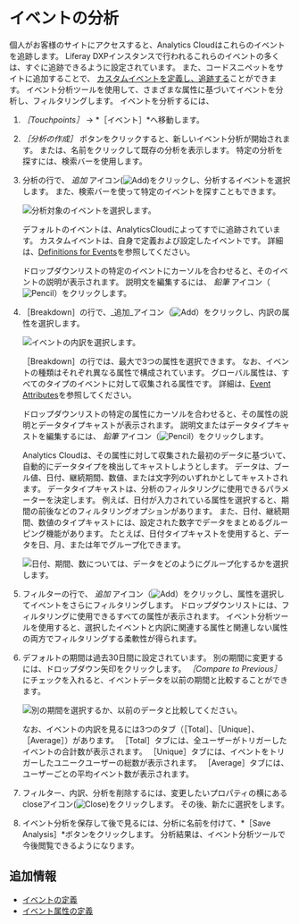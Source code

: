 # イベントの分析

個人がお客様のサイトにアクセスすると、Analytics Cloudはこれらのイベントを追跡します。 Liferay DXPインスタンスで行われるこれらのイベントの多くは、すぐに追跡できるように設定されています。 また、コードスニペットをサイトに追加することで、 [カスタムイベントを定義し、追跡する](./tracking-events.md)ことができます。 イベント分析ツールを使用して、さまざまな属性に基づいてイベントを分析し、フィルタリングします。 イベントを分析するには、

1. *［Touchpoints］* &rarr; *［イベント］*へ移動します。

1. *［分析の作成］* ボタンをクリックすると、新しいイベント分析が開始されます。 または、名前をクリックして既存の分析を表示します。 特定の分析を探すには、検索バーを使用します。

1. 分析の行で、 _追加_ アイコン(![Add](../../images/icon-add.png))をクリックし、分析するイベントを選択します。 また、検索バーを使って特定のイベントを探すこともできます。

   ![分析対象のイベントを選択します。](./events-analysis/images/01.png)

   デフォルトのイベントは、AnalyticsCloudによってすでに追跡されています。 カスタムイベントは、自身で定義および設定したイベントです。 詳細は、[Definitions for Events](../../workspace-data/definitions/definitions-for-events.md)を参照してください。

   ドロップダウンリストの特定のイベントにカーソルを合わせると、そのイベントの説明が表示されます。 説明文を編集するには、 _鉛筆_ アイコン（![Pencil](../../images/icon-edit.png)）をクリックします。

1. ［Breakdown］の行で、_追加_アイコン（![Add](../../images/icon-plus.png)）をクリックし、内訳の属性を選択します。

    ![イベントの内訳を選択します。](./events-analysis/images/02.png)

    ［Breakdown］の行では、最大で3つの属性を選択できます。 なお、イベントの種類はそれぞれ異なる属性で構成されています。 グローバル属性は、すべてのタイプのイベントに対して収集される属性です。 詳細は、[Event Attributes](../../workspace-data/definitions/definitions-for-event-attributes.md)を参照してください。

    ドロップダウンリストの特定の属性にカーソルを合わせると、その属性の説明とデータタイプキャストが表示されます。 説明文またはデータタイプキャストを編集するには、 _鉛筆_ アイコン（![Pencil](../../images/icon-edit.png)）をクリックします。

    Analytics Cloudは、その属性に対して収集された最初のデータに基づいて、自動的にデータタイプを検出してキャストしようとします。 データは、ブール値、日付、継続期間、数値、または文字列のいずれかとしてキャストされます。 データタイプキャストは、分析のフィルタリングに使用できるパラメーターを決定します。 例えば、日付が入力されている属性を選択すると、期間の前後などのフィルタリングオプションがあります。 また、日付、継続期間、数値のタイプキャストには、設定された数字でデータをまとめるグルーピング機能があります。 たとえば、日付タイプキャストを使用すると、データを日、月、または年でグループ化できます。

    ![日付、期間、数については、データをどのようにグループ化するかを選択します。](./events-analysis/images/03.png)

1. フィルターの行で、 _追加_ アイコン（![Add](../../images/icon-plus.png)）をクリックし、属性を選択してイベントをさらにフィルタリングします。 ドロップダウンリストには、フィルタリングに使用できるすべての属性が表示されます。 イベント分析ツールを使用すると、選択したイベントと内訳に関連する属性と関連しない属性の両方でフィルタリングする柔軟性が得られます。

1. デフォルトの期間は過去30日間に設定されています。 別の期間に変更するには、ドロップダウン矢印をクリックします。 *［Compare to Previous］* にチェックを入れると、イベントデータを以前の期間と比較することができます。

    ![別の期間を選択するか、以前のデータと比較してください。](./events-analysis/images/04.png)

    なお、イベントの内訳を見るには3つのタブ（［Total］、［Unique］、［Average］）があります。 ［Total］タブには、全ユーザーがトリガーしたイベントの合計数が表示されます。 ［Unique］タブには、イベントをトリガーしたユニークユーザーの総数が表示されます。 ［Average］タブには、ユーザーごとの平均イベント数が表示されます。

1. フィルター、内訳、分析を削除するには、変更したいプロパティの横にあるcloseアイコン(![Close](../../images/icon-close.png))をクリックします。 その後、新たに選択をします。

1. イベント分析を保存して後で見るには、分析に名前を付けて、*［Save Analysis］*ボタンをクリックします。 分析結果は、イベント分析ツールで今後閲覧できるようになります。

## 追加情報

* [イベントの定義](../../workspace-data/definitions/definitions-for-events.md)
* [イベント属性の定義](../../workspace-data/definitions/definitions-for-event-attributes.md)
